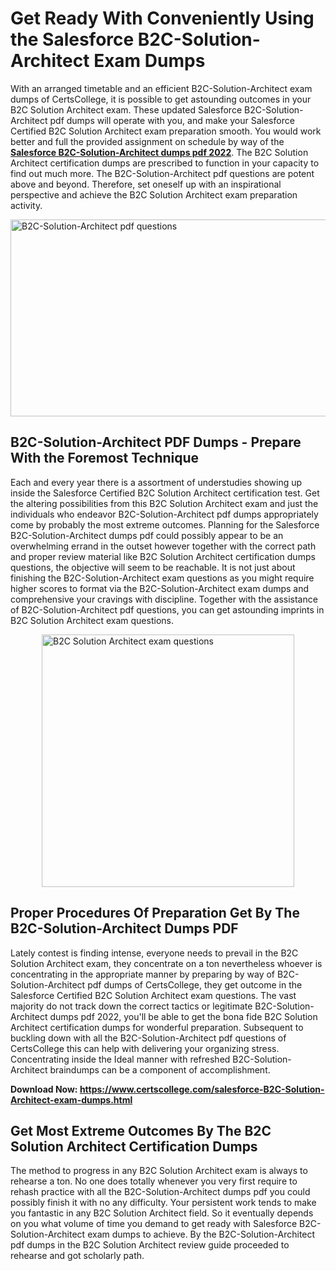 <h1><strong>Get Ready With Conveniently Using the Salesforce B2C-Solution-Architect Exam Dumps&nbsp;</strong></h1>
<p><span style="font-weight: 400;">With an arranged timetable and an efficient  B2C-Solution-Architect exam dumps of CertsCollege, it is possible to get astounding outcomes in your B2C Solution Architect exam. These updated Salesforce B2C-Solution-Architect pdf dumps will operate with you, and make your Salesforce Certified B2C Solution Architect exam preparation smooth. You would work better and full the provided assignment on schedule by way of the <strong><a href="https://www.certscollege.com/salesforce-B2C-Solution-Architect-exam-dumps.html">Salesforce B2C-Solution-Architect dumps pdf 2022</a></strong>. The B2C Solution Architect certification dumps are prescribed to function in your capacity to find out much more. The  B2C-Solution-Architect pdf questions are potent above and beyond. Therefore, set oneself up with an inspirational perspective and achieve the B2C Solution Architect exam preparation activity.&nbsp;</span></p>
<p><span style="font-weight: 400;"><img style="display: block; margin-left: auto; margin-right: auto;" src="https://i.ibb.co/CPDK3ps/Yellow-and-Blue-Initiative-Blog-Banner.png" alt="B2C-Solution-Architect pdf questions" width="559" height="315" /></span></p>
<h2><strong>B2C-Solution-Architect PDF Dumps - Prepare With the Foremost Technique</strong></h2>
<p><span style="font-weight: 400;">Each and every year there is a assortment of understudies showing up inside the Salesforce Certified B2C Solution Architect certification test. Get the altering possibilities from this B2C Solution Architect exam and just the individuals who endeavor B2C-Solution-Architect pdf dumps appropriately come by probably the most extreme outcomes. Planning for the Salesforce B2C-Solution-Architect dumps pdf could possibly appear to be an overwhelming errand in the outset however together with the correct path and proper review material like B2C Solution Architect certification dumps questions, the objective will seem to be reachable. It is not just about finishing the B2C-Solution-Architect exam questions as you might require higher scores to format via the B2C-Solution-Architect exam dumps and comprehensive your cravings with discipline. Together with the assistance of B2C-Solution-Architect pdf questions, you can get astounding imprints in B2C Solution Architect exam questions.</span></p>
<p><span style="font-weight: 400;"><a href="https://tinyurl.com/ftp3sbms"><img style="display: block; margin-left: auto; margin-right: auto;" src="https://i.ibb.co/9tMrhdY/Teacher-Appreciation-Invitation.png" alt="B2C Solution Architect exam questions " width="404" height="404" /></a></span></p>
<h2><strong>Proper Procedures Of Preparation Get By The B2C-Solution-Architect Dumps PDF</strong></h2>
<p><span style="font-weight: 400;">Lately contest is finding intense, everyone needs to prevail in the B2C Solution Architect exam, they concentrate on a ton nevertheless whoever is concentrating in the appropriate manner by preparing by way of B2C-Solution-Architect pdf dumps of CertsCollege, they get outcome in the Salesforce Certified B2C Solution Architect exam questions. The vast majority do not track down the correct tactics or legitimate B2C-Solution-Architect dumps pdf 2022, you'll be able to get the bona fide B2C Solution Architect certification dumps for wonderful preparation. Subsequent to buckling down with all the  B2C-Solution-Architect pdf questions of CertsCollege this can help with delivering your organizing stress. Concentrating inside the Ideal manner with refreshed B2C-Solution-Architect braindumps can be a component of accomplishment.</span></p>
<p><span style="font-weight: 400;"><strong>Download Now: <a href="https://www.certscollege.com/salesforce-B2C-Solution-Architect-exam-dumps.html">https://www.certscollege.com/salesforce-B2C-Solution-Architect-exam-dumps.html</a></strong></span></p>
<h2><strong>Get Most Extreme Outcomes By The B2C Solution Architect Certification Dumps</strong></h2>
<p><span style="font-weight: 400;">The method to progress in any B2C Solution Architect exam is always to rehearse a ton. No one does totally whenever you very first require to rehash practice with all the B2C-Solution-Architect dumps pdf you could possibly finish it with no any difficulty. Your persistent work tends to make you fantastic in any B2C Solution Architect field. So it eventually depends on you what volume of time you demand to get ready with Salesforce B2C-Solution-Architect exam dumps to achieve. By the B2C-Solution-Architect pdf dumps in the B2C Solution Architect review guide proceeded to rehearse and got scholarly path.</span></p>
